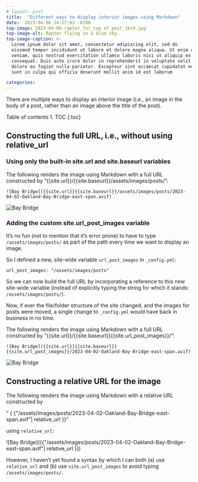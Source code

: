 ```yaml
---
# layout: post
title:  "Different ways to display interior images using Markdown"
date:  2023-04-06 14:17:03 -0700
top-image: 2023-04-06-raptor_for_top_of_post_16x9.jpg
top-image-alt: Raptor flying in a blue sky.
top-image-caption: >-
  Lorem ipsum dolor sit amet, consectetur adipiscing elit, sed do
  eiusmod tempor incididunt ut labore et dolore magna aliqua. Ut enim ad minim
  veniam, quis nostrud exercitation ullamco laboris nisi ut aliquip ex ea commodo
  consequat. Duis aute irure dolor in reprehenderit in voluptate velit esse cillum
  dolore eu fugiat nulla pariatur. Excepteur sint occaecat cupidatat non proident,
  sunt in culpa qui officia deserunt mollit anim id est laborum

categories: 
---
```

There are multiple ways to display an interior image (i.e., an image in the body of a post, rather than an image above the title of the post).

<!-- Add a Table of Contents -->
<div style="table-of-contents" markdown="1">
Table of contents
1. TOC
{:toc}
</div>

## Constructing the full URL, i.e., without using relative_url
### Using only the built-in site.url and site.baseurl variables
<!-- {% raw %} -->
The following renders the image using Markdown with a full URL constructed by “{{site.url}}/{{site.baseurl}}/assets/images/posts/”:

```
![Bay Bridge]({{site.url}}{{site.baseurl}}/assets/images/posts/2023-04-02-Oakland-Bay-Bridge-east-span.avif)
```
<!-- {% endraw %} -->

![Bay Bridge]({{site.url}}{{site.baseurl}}/assets/images/posts/2023-04-02-Oakland-Bay-Bridge-east-span.avif)

### Adding the custom site.url_post_images variable
It’s no fun (not to mention that it’s error prone) to have to type `/assets/images/posts/` as part of the path every time we want to display an image.

So I defined a new, site-wide variable `url_post_images` in `_config.yml`:
```
url_post_images: "/assets/images/posts"
```
So we can now build the full URL by incorporating a reference to this new site-wide variable (instead of explicitly typing the string for which it stands: `/assets/images/posts/`).

Now, if ever the file/folder structure of the site changed, and the images for posts were moved, a single change to `_config.yml` would have back in business in no time.

<!-- {% raw %} -->
The following renders the image using Markdown with a full URL constructed by “{{site.url}}/{{site.baseurl}}{{site.url_post_images}}/”:

```
![Bay Bridge]({{site.url}}{{site.baseurl}}{{site.url_post_images}}/2023-04-02-Oakland-Bay-Bridge-east-span.avif)
```
<!-- {% endraw %} -->

![Bay Bridge]({{site.url}}{{site.baseurl}}{{site.url_post_images}}/2023-04-02-Oakland-Bay-Bridge-east-span.avif)

## Constructing a relative URL for the image

The following renders the image using Markdown with a relative URL constructed by
<!-- {% raw %} -->
“ { {"/assets/images/posts/2023-04-02-Oakland-Bay-Bridge-east-span.avif"| relative_url }}”
<!-- {% endraw %} -->
using `relative_url`:

![Bay Bridge]({{"/assets/images/posts/2023-04-02-Oakland-Bay-Bridge-east-span.avif"| relative_url }})

However, I haven’t yet found a syntax by which I can both (a) use `relative_url` and (b) use `site.url_post_images` to avoid typing `/assets/images/posts/`.
